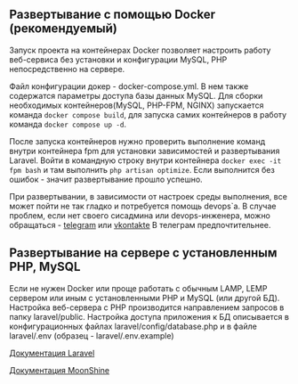## Развертывание с помощью Docker (рекомендуемый)

Запуск проекта на контейнерах Docker позволяет настроить работу веб-сервиса без установки
и конфигурации MySQL, PHP непосредственно на сервере.

Файл конфигурации докер - docker-compose.yml. В нем также содержатся параметры доступа
базы данных MySQL. Для сборки необходимых контейнеров(MySQL, PHP-FPM, NGINX) 
запускается команда `docker compose build`, для запуска самих контейнеров в работу 
команда `docker compose up -d`.

После запуска контейнеров нужно проверить выполнение команд внутри контейнера fpm для 
установки зависимостей и развертывания Laravel. Войти в командную строку внутри контейнера
`docker exec -it fpm bash` и там выполнить `php artisan optimize`. Если выполнится без 
ошибок - значит развертывание прошло успешно.

При развертывании, в зависимости от настроек среды выполнения, все может пойти не так 
гладко и потребуется помощь devops`a. В случае проблем, если нет своего сисадмина или 
devops-инженера, можно обращаться - [telegram](https://t.me/weblanceur) или 
[vkontakte](https://vk.com/weblanceur) В телеграм предпочтительнее.

## Развертывание на сервере с установленным PHP, MySQL
Если не нужен Docker или проще работать с обычным LAMP, LEMP сервером или иным с 
установленными PHP и MySQL (или другой БД). Настройка веб-сервера с PHP производится 
направлением запросов в папку laravel/public. Настройка доступа приложения к БД описывается
в конфигурационных файлах laravel/config/database.php и в файле laravel/.env (образец - 
laravel/.env.example)

[Документация Laravel](https://laravel.com/docs/11.x/)

[Документация MoonShine](https://moonshine-laravel.com/docs/)
